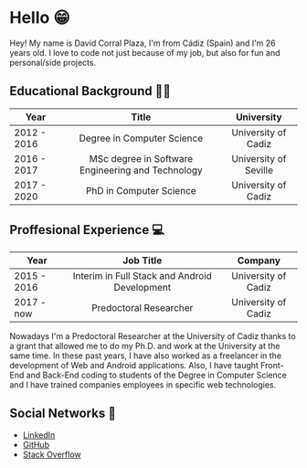# Hello 😁

Hey! My name is David Corral Plaza, I'm from Cádiz (Spain) and I'm 26 years old. I love to code not just because of my job, but also for fun and personal/side projects. 

## Educational Background 👨‍🎓

|     Year      |       Title     | University  |
| ------------- |:-------------:| :-----:|
| 2012 - 2016     | Degree in Computer Science | University of Cadiz |
| 2016 - 2017     | MSc degree in Software Engineering and Technology    |   University of Seville |
| 2017 - 2020 | PhD in Computer Science      |    University of Cadiz |

## Proffesional Experience 💻

|     Year      |       Job Title     | Company  |
| ------------- |:-------------:| :-----:|
| 2015 - 2016     | Interim in Full Stack and Android Development | University of Cadiz |
| 2017 - now | Predoctoral Researcher      |    University of Cadiz |

Nowadays I'm a Predoctoral Researcher at the University of Cadiz thanks to a grant that allowed me to do my Ph.D. and work at the University at the same time. In these past years, I have also worked as a freelancer in the development of Web and Android applications. Also, I have taught Front-End and Back-End coding to students of the Degree in Computer Science and I have trained companies employees in specific web technologies.

## Social Networks 👀

- [LinkedIn](https://www.linkedin.com/in/davidcorralp/)
- [GitHub](https://github.com/DavidCorral94)
- [Stack Overflow](https://stackoverflow.com/users/5582307/david-corral)
